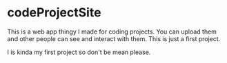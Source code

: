 # codeProjectSite
This is a web app thingy I made for coding projects. You can upload them and other people can see and interact with them. This is just a first project.

I is kinda my first project so don't be mean please.
